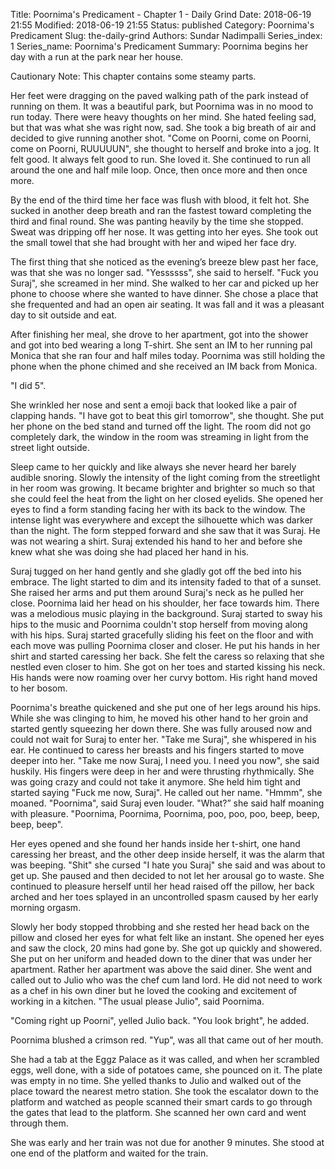 Title: Poornima's Predicament - Chapter 1 - Daily Grind
Date: 2018-06-19 21:55
Modified: 2018-06-19 21:55
Status: published
Category: Poornima's Predicament
Slug: the-daily-grind
Authors: Sundar Nadimpalli
Series_index: 1
Series_name: Poornima's Predicament
Summary: Poornima begins her day with a run at the park near her house.

Cautionary Note: This chapter contains some steamy parts. 

Her feet were dragging on the paved walking path of the park instead of running on them. It was a beautiful park, but Poornima was in no mood to run today. There were heavy thoughts on her mind. She hated feeling sad, but that was what she was right now, sad. She took a big breath of air and decided to give running another shot. "Come on Poorni, come on Poorni, come on Poorni, RUUUUUN", she thought to herself and broke into a jog. It felt good. It always felt good to run. She loved it. She continued to run all around the one and half mile loop. Once, then once more and then once more.   
  
By the end of the third time her face was flush with blood, it felt hot. She sucked in another deep breath and ran the fastest toward completing the third and final round. She was panting heavily by the time she stopped. Sweat was dripping off her nose. It was getting into her eyes. She took out the small towel that she had brought with her and wiped her face dry.   
  
The first thing that she noticed as the evening’s breeze blew past her face, was that she was no longer sad. "Yessssss", she said to herself. "Fuck you Suraj", she screamed in her mind. She walked to her car and picked up her phone to choose where she wanted to have dinner. She chose a place that she frequented and had an open air seating. It was fall and it was a pleasant day to sit outside and eat.   
  
After finishing her meal, she drove to her apartment, got into the shower and got into bed wearing a long T-shirt. She sent an IM to her running pal Monica that she ran four and half miles today. Poornima was still holding the phone when the phone chimed and she received an IM back from Monica.   
  
"I did 5".  
  
She wrinkled her nose and sent a emoji back that looked like a pair of clapping hands. "I have got to beat this girl tomorrow", she thought. She put her phone on the bed stand and turned off the light. The room did not go completely dark, the window in the room was streaming in light from the street light outside.   
 
Sleep came to her quickly and like always she never heard her barely audible snoring. Slowly the intensity of the light coming from the streetlight in her room was growing. It became brighter and brighter so much so that she could feel the heat from the light on her closed eyelids. She opened her eyes to find a form standing facing her with its back to the window. The intense light was everywhere and except the silhouette which was darker than the night. The form stepped forward and she saw that it was Suraj. He was not wearing a shirt. Suraj extended his hand to her and before she knew what she was doing she had placed her hand in his.   
  
Suraj tugged on her hand gently and she gladly got off the bed into his embrace. The light started to dim and its intensity faded to that of a sunset. She raised her arms and put them around Suraj's neck as he pulled her close. Poornima laid her head on his shoulder, her face towards him. There was a melodious music playing in the background. Suraj started to sway his hips to the music and Poornima couldn't stop herself from moving along with his hips. Suraj started gracefully sliding his feet on the floor and with each move was pulling Poornima closer and closer. He put his hands in her shirt and started caressing her back. She felt the caress so relaxing that she nestled even closer to him. She got on her toes and started kissing his neck. His hands were now roaming over her curvy bottom. His right hand moved to her bosom.   
  
Poornima's breathe quickened and she put one of her legs around his hips. While she was clinging to him, he moved his other hand to her groin and started gently squeezing her down there. She was fully aroused now and could not wait for Suraj to enter her. "Take me Suraj", she whispered in his ear. He continued to caress her breasts and his fingers started to move deeper into her. "Take me now Suraj, I need you. I need you now", she said huskily. His fingers were deep in her and were thrusting rhythmically. She was going crazy and could not take it anymore. She held him tight and started saying "Fuck me now, Suraj". He called out her name. "Hmmm", she moaned. "Poornima", said Suraj even louder. "What?” she said half moaning with pleasure. "Poornima, Poornima, Poornima, poo, poo, poo, beep, beep, beep, beep".   
  
Her eyes opened and she found her hands inside her t-shirt, one hand caressing her breast, and the other deep inside herself, it was the alarm that was beeping. "Shit" she cursed "I hate you Suraj" she said and was about to get up. She paused and then decided to not let her arousal go to waste. She continued to pleasure herself until her head raised off the pillow, her back arched and her toes splayed in an uncontrolled spasm caused by her early morning orgasm.    
  
Slowly her body stopped throbbing and she rested her head back on the pillow and closed her eyes for what felt like an instant. She opened her eyes and saw the clock, 20 mins had gone by. She got up quickly and showered. She put on her uniform and headed down to the diner that was under her apartment. Rather her apartment was above the said diner. She went and called out to Julio who was the chef cum land lord. He did not need to work as a chef in his own diner but he loved the cooking and excitement of working in a kitchen. "The usual please Julio", said Poornima.   
  
"Coming right up Poorni", yelled Julio back. "You look bright", he added.  
  
Poornima blushed a crimson red. "Yup", was all that came out of her mouth.  
  
She had a tab at the Eggz Palace as it was called, and when her scrambled eggs, well done, with a side of potatoes came, she pounced on it. The plate was empty in no time. She yelled thanks to Julio and walked out of the place toward the nearest metro station. She took the escalator down to the platform and watched as people scanned their smart cards to go through the gates that lead to the platform. She scanned her own card and went through them.   
  
She was early and her train was not due for another 9 minutes. She stood at one end of the platform and waited for the train.   
